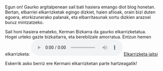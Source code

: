 <!--
.. title: Elkarrizketa Kerman Bizkarrari
.. slug: interview-kerman-bizkarra
.. date: 2017-11-26 12:00:00+01:00
.. tags: interview
.. category: 
.. link: 
.. description: 
.. type: text
-->

Egun on! Gaurko argitalpenean sail bati hasiera emango diot blog honetan. Bertan, elbarriei elkarrizketak egingo dizkiet, haien afiioak, orain bizi duten egoera, etorkizunerako palanak, eta elbarritasunak sortu dizkien arazoei buruz mintzatzeko.

Sail honi hasiera emateko, Kerman Bizkarra da gaurko elkarrizketatua. Hogei urteko gazte bizkaitarra, eta berebilzale amorratua. Entzun hemen elkarrizketa:
<audio controls src="https://www.dropbox.com/s/snngvajq53h3p9k/Kerman%20Bizkarra.mp3?dl=1"></audio>
[Elkarrizketa jaitsi](https://www.dropbox.com/s/snngvajq53h3p9k/Kerman%20Bizkarra.mp3?dl=1)

Eskerrik asko berriz ere Kermani elkarrizketan parte hartzeagatik!
